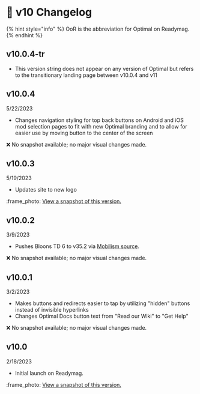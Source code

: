 # 📗 v10 Changelog

{% hint style="info" %}
OoR is the abbreviation for Optimal on Readymag.
{% endhint %}

## v10.0.4-tr

* This version string does not appear on any version of Optimal but refers to the transitionary landing page between v10.0.4 and v11

## v10.0.4

5/22/2023

* Changes navigation styling for top back buttons on Android and iOS mod selection pages to fit with new Optimal branding and to allow for easier use by moving button to the center of the screen

:x: No snapshot available; no major visual changes made.

## v10.0.3

5/19/2023

* Updates site to new logo&#x20;

:frame\_photo: [View a snapshot of this version.](https://github.com/gabefletch/optimal-snapshots/assets/38300939/6435ab82-c880-46f9-8c14-2877470809ec)

## v10.0.2

3/9/2023

* Pushes Bloons TD 6 to v35.2 via [Mobilism source](https://forum.mobilism.me/viewtopic.php?f=456\&t=5167328\&hilit=Bloons).

:x: No snapshot available; no major visual changes made.

## v10.0.1

3/2/2023

* Makes buttons and redirects easier to tap by utilizing "hidden" buttons instead of invisible hyperlinks
* Changes Optimal Docs button text from "Read our Wiki" to "Get Help"

:x: No snapshot available; no major visual changes made.

## v10.0

2/18/2023

* Initial launch on Readymag.

:frame\_photo: [View a snapshot of this version.](https://user-images.githubusercontent.com/38300939/219841087-5c0e5333-c559-4b38-997a-fe46529ed6b3.png)
